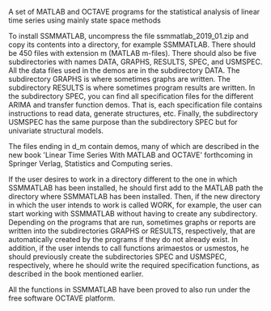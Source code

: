 A set of MATLAB and OCTAVE programs for the statistical analysis of linear time series using mainly state space methods

To install SSMMATLAB, uncompress the file ssmmatlab_2019_01.zip and copy its contents into a directory, for example SSMMATLAB. There should be 450 files with extension m (MATLAB m-files). There should also be five subdirectories with names DATA, GRAPHS, RESULTS, SPEC, and USMSPEC. All the data files used in the demos are in the subdirectory DATA. The subdirectory GRAPHS is where sometimes graphs are written. The subdirectory RESULTS is where sometimes program results are written. In the subdirectory SPEC, you can find all specification files for the different ARIMA and transfer function demos. That is, each specification file contains instructions to read data, generate structures, etc. Finally, the subdirectory USMSPEC has the same purpose than the subdirectory SPEC but for univariate structural models.

The files ending in d_m contain demos, many of which are described in the new book 'Linear Time Series With MATLAB and OCTAVE' forthcoming in Springer Verlag, Statistics and Computing series.

If the user desires to work in a directory different to the one in which SSMMATLAB has been installed, he should first add to the MATLAB path the directory where SSMMATLAB has been installed. Then, if the new directory in which the user intends to work is called WORK, for example, the user can start working with SSMMATLAB without having to create any subdirectory. Depending on the programs that are run, sometimes graphs or reports are written into the subdirectories GRAPHS or RESULTS, respectively, that are automatically created by the programs if they do not already exist. In addition, if the user intends to call functions arimaestos or usmestos, he should previously create the subdirectories SPEC and USMSPEC, respectively, where he should write the required specification functions, as described in the book mentioned earlier.

All the functions in SSMMATLAB have been proved to also run under the free software OCTAVE platform.
